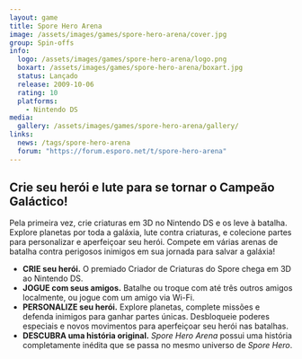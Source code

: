 ```yaml
---
layout: game
title: Spore Hero Arena
image: /assets/images/games/spore-hero-arena/cover.jpg
group: Spin-offs
info:
  logo: /assets/images/games/spore-hero-arena/logo.png
  boxart: /assets/images/games/spore-hero-arena/boxart.jpg
  status: Lançado
  release: 2009-10-06
  rating: 10
  platforms:
    - Nintendo DS
media:
  gallery: /assets/images/games/spore-hero-arena/gallery/
links:
  news: /tags/spore-hero-arena
  forum: "https://forum.esporo.net/t/spore-hero-arena"
---
```


## Crie seu herói e lute para se tornar o Campeão Galáctico!

Pela primeira vez, crie criaturas em 3D no Nintendo DS e os leve à batalha. Explore planetas por toda a galáxia, lute contra criaturas, e colecione partes para personalizar e aperfeiçoar seu herói. Compete em várias arenas de batalha contra perigosos inimigos em sua jornada para salvar a galáxia!

- **CRIE seu herói.** O premiado Criador de Criaturas do Spore chega em 3D ao Nintendo DS.
- **JOGUE com seus amigos.** Batalhe ou troque com até três outros amigos localmente, ou jogue com um amigo via Wi-Fi.
- **PERSONALIZE seu herói.** Explore planetas, complete missões e defenda inimigos para ganhar partes únicas. Desbloqueie poderes especiais e novos movimentos para aperfeiçoar seu herói nas batalhas.
- **DESCUBRA uma história original.** _Spore Hero Arena_ possui uma história completamente inédita que se passa no mesmo universo de _Spore Hero_.
